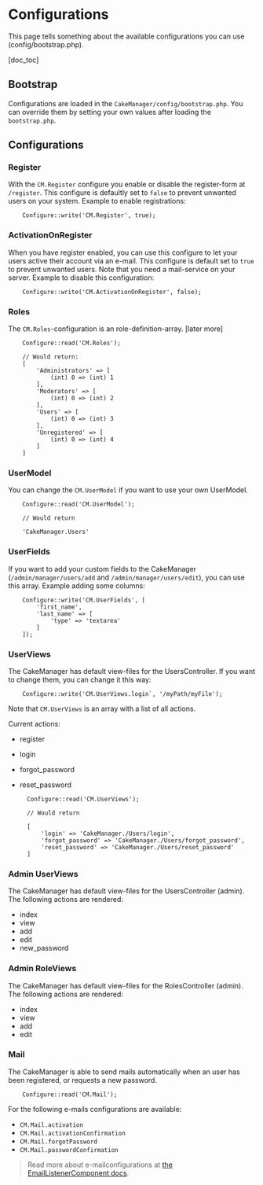Configurations
==============

This page tells something about the available configurations you can use (config/bootstrap.php).

[doc_toc]

Bootstrap
---------

Configurations are loaded in the `CakeManager/config/bootstrap.php`. You can override them by setting your own values after loading the `bootstrap.php`.

Configurations
--------------

### Register

With the `CM.Register` configure you enable or disable the register-form at `/register`. This configure is defaultly 
set to `false` to prevent unwanted users on your system. Example to enable registrations:

        Configure::write('CM.Register', true);

### ActivationOnRegister

When you have register enabled, you can use this configure to let your users active their account via an e-mail. This
configure is default set to `true` to prevent unwanted users. Note that you need a mail-service on your server.
Example to disable this configuration:

        Configure::write('CM.ActivationOnRegister', false);

### Roles

The `CM.Roles`-configuration is an role-definition-array. [later more]

        Configure::read('CM.Roles');

        // Would return:
        [
            'Administrators' => [
                (int) 0 => (int) 1
            ],
            'Moderators' => [
                (int) 0 => (int) 2
            ],
            'Users' => [
                (int) 0 => (int) 3
            ],
            'Unregistered' => [
                (int) 0 => (int) 4
            ]
        ]

### UserModel

You can change the `CM.UserModel` if you want to use your own UserModel.

        Configure::read('CM.UserModel');

        // Would return

        'CakeManager.Users'

### UserFields

If you want to add your custom fields to the CakeManager (`/admin/manager/users/add` and `/admin/manager/users/edit`), you can use this array. Example adding some columns:

        Configure::write('CM.UserFields', [
            'first_name',
            'last_name' => [
                'type' => 'textarea'
            ]
        ]);

### UserViews

The CakeManager has default view-files for the UsersController. 
If you want to change them, you can change it this way:

        Configure::write('CM.UserViews.login`, '/myPath/myFile');
    
Note that `CM.UserViews` is an array with a list of all actions.

Current actions:
- register
- login
- forgot_password
- reset_password

        Configure::read('CM.UserViews');

        // Would return

        [
            'login' => 'CakeManager./Users/login',
            'forgot_password' => 'CakeManager./Users/forgot_password',
            'reset_password' => 'CakeManager./Users/reset_password'
        ]

### Admin UserViews

The CakeManager has default view-files for the UsersController (admin). The following actions are rendered:

- index
- view
- add
- edit
- new_password

### Admin RoleViews

The CakeManager has default view-files for the RolesController (admin). The following actions are rendered:

- index
- view
- add
- edit

### Mail

The CakeManager is able to send mails automatically when an user has been registered, or requests a new password.

        Configure::read('CM.Mail');

For the following e-mails configurations are available:

- `CM.Mail.activation`
- `CM.Mail.activationConfirmation`
- `CM.Mail.forgotPassword`
- `CM.Mail.passwordConfirmation`

> Read more about e-mailconfigurations at [the EmailListenerComponent docs](/docs/1.0/components/email-listener).